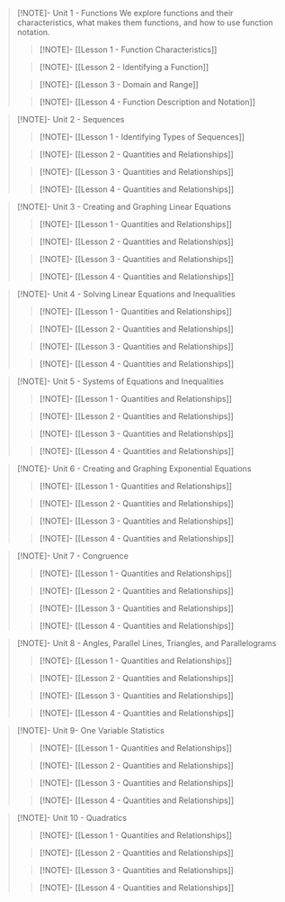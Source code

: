 >[!NOTE]- Unit 1 - Functions
>We explore functions and their characteristics, what makes them functions, and how to use function notation.
> >[!NOTE]- [[Lesson 1 - Function Characteristics]]
> 
> 
> >[!NOTE]- [[Lesson 2 - Identifying a Function]]
> 
> 
> >[!NOTE]- [[Lesson 3 - Domain and Range]]
> 
> 
> >[!NOTE]- [[Lesson 4 - Function Description and Notation]]

>[!NOTE]- Unit 2 - Sequences
> >[!NOTE]- [[Lesson 1 -  Identifying Types of Sequences]]
> 
> 
> >[!NOTE]- [[Lesson 2 - Quantities and Relationships]]
> 
> 
> >[!NOTE]- [[Lesson 3 - Quantities and Relationships]]
> 
> 
> >[!NOTE]- [[Lesson 4 - Quantities and Relationships]]

>[!NOTE]- Unit 3 - Creating and Graphing Linear Equations
> >[!NOTE]- [[Lesson 1 - Quantities and Relationships]]
> 
> 
> >[!NOTE]- [[Lesson 2 - Quantities and Relationships]]
> 
> 
> >[!NOTE]- [[Lesson 3 - Quantities and Relationships]]
> 
> 
> >[!NOTE]- [[Lesson 4 - Quantities and Relationships]]

>[!NOTE]- Unit 4 - Solving Linear Equations and Inequalities
> >[!NOTE]- [[Lesson 1 - Quantities and Relationships]]
> 
> 
> >[!NOTE]- [[Lesson 2 - Quantities and Relationships]]
> 
> 
> >[!NOTE]- [[Lesson 3 - Quantities and Relationships]]
> 
> 
> >[!NOTE]- [[Lesson 4 - Quantities and Relationships]]


>[!NOTE]- Unit 5 - Systems of Equations and Inequalities
> >[!NOTE]- [[Lesson 1 - Quantities and Relationships]]
> 
> 
> >[!NOTE]- [[Lesson 2 - Quantities and Relationships]]
> 
> 
> >[!NOTE]- [[Lesson 3 - Quantities and Relationships]]
> 
> 
> >[!NOTE]- [[Lesson 4 - Quantities and Relationships]]


>[!NOTE]- Unit 6 - Creating and Graphing Exponential Equations
> >[!NOTE]- [[Lesson 1 - Quantities and Relationships]]
> 
> 
> >[!NOTE]- [[Lesson 2 - Quantities and Relationships]]
> 
> 
> >[!NOTE]- [[Lesson 3 - Quantities and Relationships]]
> 
> 
> >[!NOTE]- [[Lesson 4 - Quantities and Relationships]]

>[!NOTE]- Unit 7 - Congruence
> >[!NOTE]- [[Lesson 1 - Quantities and Relationships]]
> 
> 
> >[!NOTE]- [[Lesson 2 - Quantities and Relationships]]
> 
> 
> >[!NOTE]- [[Lesson 3 - Quantities and Relationships]]
> 
> 
> >[!NOTE]- [[Lesson 4 - Quantities and Relationships]]

>[!NOTE]- Unit 8 - Angles, Parallel Lines, Triangles, and Parallelograms
> >[!NOTE]- [[Lesson 1 - Quantities and Relationships]]
> 
> 
> >[!NOTE]- [[Lesson 2 - Quantities and Relationships]]
> 
> 
> >[!NOTE]- [[Lesson 3 - Quantities and Relationships]]
> 
> 
> >[!NOTE]- [[Lesson 4 - Quantities and Relationships]]

>[!NOTE]- Unit 9- One Variable Statistics
> >[!NOTE]- [[Lesson 1 - Quantities and Relationships]]
> 
> 
> >[!NOTE]- [[Lesson 2 - Quantities and Relationships]]
> 
> 
> >[!NOTE]- [[Lesson 3 - Quantities and Relationships]]
> 
> 
> >[!NOTE]- [[Lesson 4 - Quantities and Relationships]]

>[!NOTE]- Unit 10 - Quadratics
> >[!NOTE]- [[Lesson 1 - Quantities and Relationships]]
> 
> 
> >[!NOTE]- [[Lesson 2 - Quantities and Relationships]]
> 
> 
> >[!NOTE]- [[Lesson 3 - Quantities and Relationships]]
> 
> 
> >[!NOTE]- [[Lesson 4 - Quantities and Relationships]]

